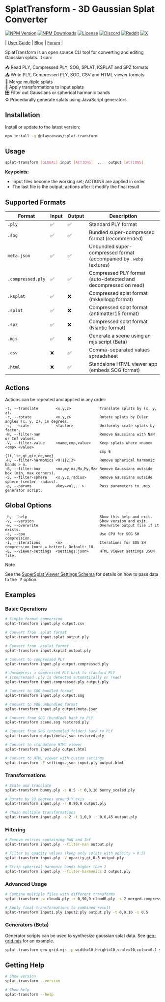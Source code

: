 # SplatTransform - 3D Gaussian Splat Converter

[![NPM Version](https://img.shields.io/npm/v/@playcanvas/splat-transform.svg)](https://www.npmjs.com/package/@playcanvas/splat-transform)
[![NPM Downloads](https://img.shields.io/npm/dw/@playcanvas/splat-transform)](https://npmtrends.com/@playcanvas/splat-transform)
[![License](https://img.shields.io/npm/l/@playcanvas/splat-transform.svg)](https://github.com/playcanvas/splat-transform/blob/main/LICENSE)
[![Discord](https://img.shields.io/badge/Discord-5865F2?style=flat&logo=discord&logoColor=white&color=black)](https://discord.gg/RSaMRzg)
[![Reddit](https://img.shields.io/badge/Reddit-FF4500?style=flat&logo=reddit&logoColor=white&color=black)](https://www.reddit.com/r/PlayCanvas)
[![X](https://img.shields.io/badge/X-000000?style=flat&logo=x&logoColor=white&color=black)](https://x.com/intent/follow?screen_name=playcanvas)

| [User Guide](https://developer.playcanvas.com/user-manual/gaussian-splatting/editing/splat-transform/) | [Blog](https://blog.playcanvas.com/) | [Forum](https://forum.playcanvas.com/) |

SplatTransform is an open source CLI tool for converting and editing Gaussian splats. It can:

📥 Read PLY, Compressed PLY, SOG, SPLAT, KSPLAT and SPZ formats  
📤 Write PLY, Compressed PLY, SOG, CSV and HTML viewer formats  
🔗 Merge multiple splats  
🔄 Apply transformations to input splats  
🎛️ Filter out Gaussians or spherical harmonic bands  
⚙️ Procedurally generate splats using JavaScript generators

## Installation

Install or update to the latest version:

```bash
npm install -g @playcanvas/splat-transform
```

## Usage

```bash
splat-transform [GLOBAL] input [ACTIONS]  ...  output [ACTIONS]
```

**Key points:**
- Input files become the working set; ACTIONS are applied in order
- The last file is the output; actions after it modify the final result

## Supported Formats

| Format | Input | Output | Description |
| ------ | ----- | ------ | ----------- |
| `.ply` | ✅ | ✅ | Standard PLY format |
| `.sog` | ✅ | ✅ | Bundled super-compressed format (recommended) |
| `meta.json` | ✅ | ✅ | Unbundled super-compressed format (accompanied by `.webp` textures) |
| `.compressed.ply` | ✅ | ✅ | Compressed PLY format (auto-detected and decompressed on read) |
| `.ksplat` | ✅ | ❌ | Compressed splat format (mkkellogg format) |
| `.splat` | ✅ | ❌ | Compressed splat format (antimatter15 format) |
| `.spz` | ✅ | ❌ | Compressed splat format (Niantic format) |
| `.mjs` | ✅ | ❌ | Generate a scene using an mjs script (Beta) |
| `.csv` | ❌ | ✅ | Comma-separated values spreadsheet |
| `.html` | ❌ | ✅ | Standalone HTML viewer app (embeds SOG format) |

## Actions

Actions can be repeated and applied in any order:

```none
-t, --translate        <x,y,z>             Translate splats by (x, y, z).
-r, --rotate           <x,y,z>             Rotate splats by Euler angles (x, y, z), in degrees.
-s, --scale            <factor>            Uniformly scale splats by factor.
-N, --filter-nan                           Remove Gaussians with NaN or Inf values.
-V, --filter-value     <name,cmp,value>    Keep splats where <name> <cmp> <value>
                                           cmp ∈ {lt,lte,gt,gte,eq,neq}
-H, --filter-harmonics <0|1|2|3>           Remove spherical harmonic bands > n.
-B, --filter-box       <mx,my,mz,Mx,My,Mz> Remove Gaussians outside box (min, max corners).
-S, --filter-sphere    <x,y,z,radius>      Remove Gaussians outside sphere (center, radius).
-p, --params           <key=val,...>       Pass parameters to .mjs generator script.
```

## Global Options

```none
-h, --help                                 Show this help and exit.
-v, --version                              Show version and exit.
-w, --overwrite                            Overwrite output file if it exists.
-c, --cpu                                  Use CPU for SOG SH compression.
-i, --iterations       <n>                 Iterations for SOG SH compression (more = better). Default: 10.
-E, --viewer-settings  <settings.json>     HTML viewer settings JSON file.
```

> [!NOTE]
> See the [SuperSplat Viewer Settings Schema](https://github.com/playcanvas/supersplat-viewer?tab=readme-ov-file#settings-schema) for details on how to pass data to the `-E` option.

## Examples

### Basic Operations

```bash
# Simple format conversion
splat-transform input.ply output.csv

# Convert from .splat format
splat-transform input.splat output.ply

# Convert from .ksplat format
splat-transform input.ksplat output.ply

# Convert to compressed PLY
splat-transform input.ply output.compressed.ply

# Uncompress a compressed PLY back to standard PLY
# (compressed .ply is detected automatically on read)
splat-transform input.compressed.ply output.ply

# Convert to SOG bundled format
splat-transform input.ply output.sog

# Convert to SOG unbundled format
splat-transform input.ply output/meta.json

# Convert from SOG (bundled) back to PLY
splat-transform scene.sog restored.ply

# Convert from SOG (unbundled folder) back to PLY
splat-transform output/meta.json restored.ply

# Convert to standalone HTML viewer
splat-transform input.ply output.html

# Convert to HTML viewer with custom settings
splat-transform -E settings.json input.ply output.html
```

### Transformations

```bash
# Scale and translate
splat-transform bunny.ply -s 0.5 -t 0,0,10 bunny_scaled.ply

# Rotate by 90 degrees around Y axis
splat-transform input.ply -r 0,90,0 output.ply

# Chain multiple transformations
splat-transform input.ply -s 2 -t 1,0,0 -r 0,0,45 output.ply
```

### Filtering

```bash
# Remove entries containing NaN and Inf
splat-transform input.ply --filter-nan output.ply

# Filter by opacity values (keep only splats with opacity > 0.5)
splat-transform input.ply -V opacity,gt,0.5 output.ply

# Strip spherical harmonic bands higher than 2
splat-transform input.ply --filter-harmonics 2 output.ply
```

### Advanced Usage

```bash
# Combine multiple files with different transforms
splat-transform -w cloudA.ply -r 0,90,0 cloudB.ply -s 2 merged.compressed.ply

# Apply final transformations to combined result
splat-transform input1.ply input2.ply output.ply -t 0,0,10 -s 0.5
```

### Generators (Beta)

Generator scripts can be used to synthesize gaussian splat data. See [gen-grid.mjs](generators/gen-grid.mjs) for an example.

```bash
splat-transform gen-grid.mjs -p width=10,height=10,scale=10,color=0.1 scenes/grid.ply -w
```

## Getting Help

```bash
# Show version
splat-transform --version

# Show help
splat-transform --help
```
